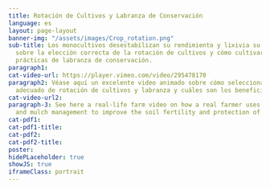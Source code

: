 ```yaml
---
title: Rotación de Cultivos y Labranza de Conservación
language: es
layout: page-layout
banner-img: "/assets/images/Crop_rotation.png"
sub-title: Los monocultivos desestabilizan su rendimiento y lixivia su suelo. Aprende
  sobre la elección correcta de la rotación de cultivos y cómo cultivar el suelo usando
  prácticas de labranza de conservación.
paragraph1: 
cat-video-url: https://player.vimeo.com/video/295478170
paragraph2: Véase aquí un excelente video animado sobre cómo seleccionar un método
  adecuado de rotación de cultivos y labranza y cuáles son los beneficios.
cat-video-url2: 
paragraph-3: See here a real-life farm video on how a real farmer uses cover crops
  and mulch management to improve the soil fertility and protection of his farmland.
cat-pdf1: 
cat-pdf1-title: 
cat-pdf2: 
cat-pdf2-title: 
poster: 
hidePLaceholder: true
showJS: true
iframeClass: portrait
---
```


